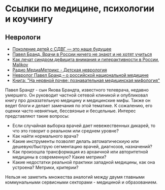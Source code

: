 # Ссылки по медицине, психологии и коучингу

## Неврологи

 * [Поколение детей с СДВГ — это наше будущее](https://www.kanal-o.ru/parents/11995)
 * [Павел Бранд. Врачи в России ничего не знают и не хотят учиться](http://www.rosbalt.ru/posts/2017/06/21/1624876.html)
 * [Как лечат синдром дефицита внимания и гиперактивности в России](https://www.the-village.ru/village/city/ustory/285860-adhd), [Malikov](https://www.the-village.ru/users/1416638) 
 * [Радио МедиаМетрикс - Детская неврология](http://radio.mediametrics.ru/nanervnoy/45804/)
 * [Невролог Павел Бранд – о российской национальной медицине](https://republic.ru/posts/92614)
 * [Книга: "На нервной почве: познавательная медицинская мифология"](https://ast.ru/book/na-nervnoy-pochve-poznavatelnaya-meditsinskaya-mifologiya-837950/)
 
Павел Брандт - сын Якова Брандта, известного телеврача, недавно умершего. Он руководит частной сетевой клиникой 
и опубликовал книгу про доказательную медицину и медицинские мифы. Также он ведет блоги и делает замечания
по этой тематике. К сожалению, его оценки часто невнятные, бессвязные и бесцельные. Интерес представляют 
такие вопросы:
 * Если случайная выборка врачей дает невежественных дикарей, то что это говорит о реальном или среднем уровне?
 * Как найти нормального врача?
 * Какие инструменты позволят делать автоматическиую или дешевую/быструю сегментацию врачей, 
 диагнозов, назначений?
 * Как произошла трансформация из архаичной или авторитетной медицины в современную? Какие метрики?
 * Какие недостатки реальной практики западной медицины, как она устроена? Метрики, критерии?

Нельзя не заметить множества аналогий между двумя главными коммунальными сервисными секторами -
медициной и образованием.
